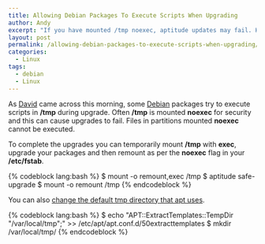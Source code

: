 ```yaml
---
title: Allowing Debian Packages To Execute Scripts When Upgrading
author: Andy
excerpt: "If you have mounted /tmp noexec, aptitude updates may fail. Here's some possible solutions."
layout: post
permalink: /allowing-debian-packages-to-execute-scripts-when-upgrading/
categories:
  - Linux
tags:
  - debian
  - Linux
---
```

As [David][1] came across this morning, some [Debian][2] packages try to execute scripts in **/tmp** 
during upgrade. Often **/tmp** is mounted **noexec** for security and this can cause upgrades to 
fail. Files in partitions mounted **noexec** cannot be executed.

To complete the upgrades you can temporarily mount **/tmp** with **exec**, upgrade your packages 
and then remount as per the **noexec** flag in your **/etc/fstab**.

{% codeblock lang:bash %}
$ mount -o remount,exec /tmp
$ aptitude safe-upgrade
$ mount -o remount /tmp
{% endcodeblock %}

You can also [change the default tmp directory that apt uses][3].

{% codeblock lang:bash %}
$ echo "APT::ExtractTemplates::TempDir \"/var/local/tmp\";" >> /etc/apt/apt.conf.d/50extracttemplates
$ mkdir /var/local/tmp/
{% endcodeblock %}

 [1]: http://www.ichec.ie/about_us/david_delaharpegolden
 [2]: http://www.debian.org/
 [3]: http://wiki.mediatemple.net/w/%28ve%29:Configure_apt
